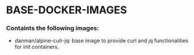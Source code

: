 # BASE-DOCKER-IMAGES

### Containts the following images:

* danman/alpine-culr-jq: base image to provide curl and jq functionalities for init containers.

